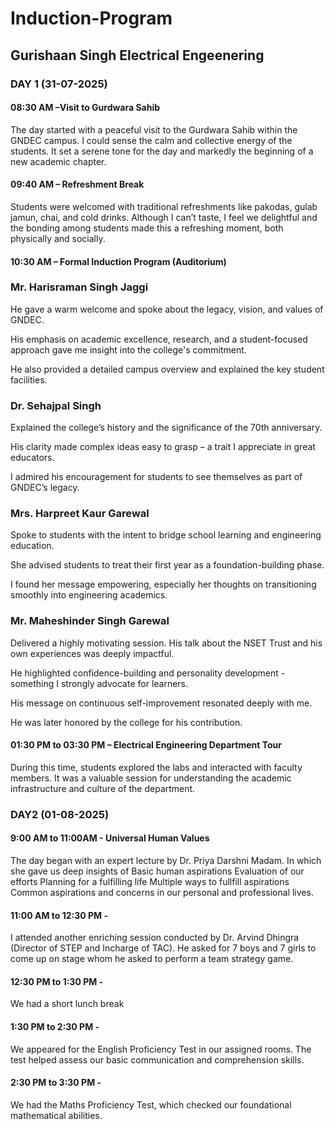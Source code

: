 # Induction-Program
## Gurishaan Singh Electrical Engeenering 

### DAY 1 (31-07-2025)

#### 08:30 AM –Visit to Gurdwara Sahib

The day started with a peaceful visit to the Gurdwara Sahib within the GNDEC campus. I could sense the calm and collective energy of the students. It set a serene tone for the day and markedly the beginning of a new academic chapter. 

#### 09:40 AM – Refreshment Break

Students were welcomed with traditional refreshments like pakodas, gulab jamun, chai, and cold drinks. Although I can’t taste, I feel we delightful and the bonding among students made this a refreshing moment, both physically and socially.

#### 10:30 AM – Formal Induction Program (Auditorium)

### Mr. Harisraman Singh Jaggi

He gave a warm welcome and spoke about the legacy, vision, and values of GNDEC.

His emphasis on academic excellence, research, and a student-focused approach gave me insight into the college's commitment.

He also provided a detailed campus overview and explained the key student facilities.


### Dr. Sehajpal Singh

Explained the college’s history and the significance of the 70th anniversary.

His clarity made complex ideas easy to grasp – a trait I appreciate in great educators.

I admired his encouragement for students to see themselves as part of GNDEC’s legacy.

### Mrs. Harpreet Kaur Garewal

Spoke to students with the intent to bridge school learning and engineering education.

She advised students to treat their first year as a foundation-building phase.

I found her message empowering, especially her thoughts on transitioning smoothly into engineering academics.


### Mr. Maheshinder Singh Garewal

Delivered a highly motivating session. His talk about the NSET Trust and his own experiences was deeply impactful.

He highlighted confidence-building and personality development - something I strongly advocate for learners.

His message on continuous self-improvement resonated deeply with me.

He was later honored by the college for his contribution.

#### 01:30 PM to 03:30 PM – Electrical Engineering Department Tour

During this time, students explored the labs and interacted with faculty members. It was a valuable session for understanding the academic infrastructure and culture of the department.
### DAY2 (01-08-2025) 

#### 9:00 AM to 11:00AM - Universal Human Values 
The day began with an expert lecture by Dr. Priya Darshni Madam. In which she gave us deep insights  of Basic human aspirations Evaluation of our efforts Planning for a fulfilling life Multiple ways to fullfill aspirations Common aspirations and concerns in our personal and professional lives.

#### 11:00 AM to 12:30 PM - 
I attended another enriching session conducted by Dr. Arvind Dhingra (Director of STEP and Incharge of TAC). He asked for 7 boys and 7 girls to come up on stage whom he asked to perform a team strategy game. 

#### 12:30 PM to 1:30 PM - 
We had a short lunch break 

#### 1:30 PM to 2:30 PM - 
We appeared for the English Proficiency Test in our assigned rooms. The test helped assess our basic communication and comprehension skills.

#### 2:30 PM to 3:30 PM - 
We had the Maths Proficiency Test, which checked our foundational mathematical abilities. 
